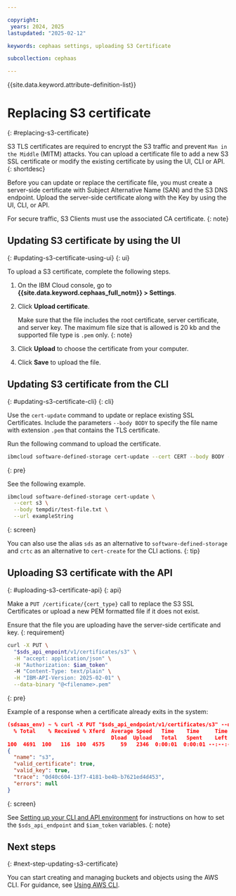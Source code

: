 ```yaml
---

copyright:
 years: 2024, 2025
lastupdated: "2025-02-12"

keywords: cephaas settings, uploading S3 Certificate

subcollection: cephaas

---
```


{{site.data.keyword.attribute-definition-list}}

# Replacing S3 certificate
{: #replacing-s3-certificate}

S3 TLS certificates are required to encrypt the S3 traffic and prevent `Man in the Middle` (MITM) attacks. You can upload a certificate file to add a new S3 SSL certificate or modify the existing certificate by using the UI, CLI or API.
{: shortdesc}

Before you can update or replace the certificate file, you must create a server-side certificate with Subject Alternative Name (SAN) and the S3 DNS endpoint. Upload the server-side certificate along with the Key by using the UI, CLI, or API.

For secure traffic, S3 Clients must use the associated CA certificate.
{: note}



## Updating S3 certificate by using the UI
{: #updating-s3-certificate-using-ui}
{: ui}

To upload a S3 certificate, complete the following steps.

1. On the IBM Cloud console, go to **{{site.data.keyword.cephaas_full_notm}} > Settings**.

2. Click **Upload certificate**.

    Make sure that the file includes the root certificate, server certificate, and server key. The maximum file size that is allowed is 20 kb and the supported file type is `.pem` only.
    {: note}

3. Click **Upload** to choose the certificate from your computer.

4. Click **Save** to upload the file.


## Updating S3 certificate from the CLI
{: #updating-s3-certificate-cli}
{: cli}

Use the `cert-update` command to update or replace existing SSL Certificates. Include the parameters `--body BODY` to specify the file name with extension `.pem` that contains the TLS certificate.

Run the following command to upload the certificate.

```sh
ibmcloud software-defined-storage cert-update --cert CERT --body BODY --url string
```
{: pre}



See the following example.

```sh
ibmcloud software-defined-storage cert-update \
  --cert s3 \
  --body tempdir/test-file.txt \
  --url exampleString
```
{: screen}

You can also use the alias `sds` as an alternative to `software-defined-storage` and `crtc` as an alternative to `cert-create` for the CLI actions.
{: tip}

## Uploading S3 certificate with the API
{: #uploading-s3-certificate-api}
{: api}

Make a `PUT /certificate/{cert_type}` call to replace the S3 SSL Certificates or upload a new PEM formatted file if it does not exist.

Ensure that the file you are uploading have the server-side certificate and key.
{: requirement}

```sh
curl -X PUT \
  "$sds_api_enpoint/v1/certificates/s3" \
  -H "accept: application/json" \
  -H "Authorization: $iam_token"
  -H "Content-Type: text/plain" \
  -H "IBM-API-Version: 2025-02-01" \
  --data-binary "@<filename>.pem"
```
{: pre}


Example of a response when a certificate already exits in the system:

```json
(sdsaas_env) ~ % curl -X PUT "$sds_api_endpoint/v1/certificates/s3" --data-binary "@both.pem" -H 'accept: application/json'  -H "Authorization: $iam_token" -H 'IBM-API-Version: 2025-02-01' | jq
  % Total    % Received % Xferd  Average Speed   Time    Time     Time  Current
                                 Dload  Upload   Total   Spent    Left  Speed
100  4691  100   116  100  4575     59   2346  0:00:01  0:00:01 --:--:--  2404
{
  "name": "s3",
  "valid_certificate": true,
  "valid_key": true,
  "trace": "0d40c604-13f7-4181-be4b-b7621ed4d453",
  "errors": null
}
```
{: screen}


See [Setting up your CLI and API environment](/docs/cephaas?topic=cephaas-set-up-environment) for instructions on how to set the `$sds_api_endpoint` and `$iam_token` variables.
{: note}


## Next steps
{: #next-step-updating-s3-certificate}

You can start creating and managing buckets and objects using the AWS CLI. For guidance, see [Using AWS CLI](/docs/cephaas?topic=cephaas-aws-cli).
